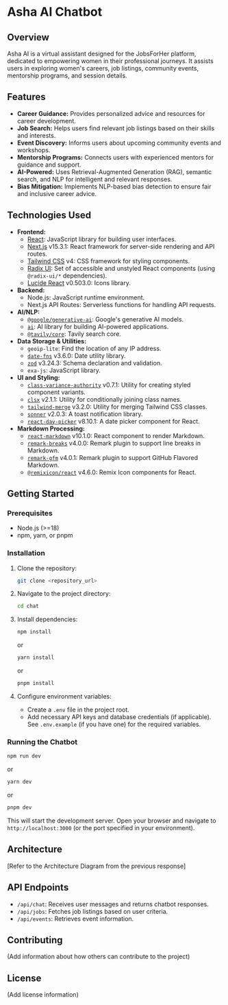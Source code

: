  # Asha AI Chatbot

## Overview

Asha AI is a virtual assistant designed for the JobsForHer platform, dedicated to empowering women in their professional journeys. It assists users in exploring women's careers, job listings, community events, mentorship programs, and session details.

## Features

*   **Career Guidance:** Provides personalized advice and resources for career development.
*   **Job Search:** Helps users find relevant job listings based on their skills and interests.
*   **Event Discovery:**  Informs users about upcoming community events and workshops.
*   **Mentorship Programs:** Connects users with experienced mentors for guidance and support.
*   **AI-Powered:** Uses Retrieval-Augmented Generation (RAG), semantic search, and NLP for intelligent and relevant responses.
*   **Bias Mitigation:** Implements NLP-based bias detection to ensure fair and inclusive career advice.

## Technologies Used

*   **Frontend:**
    *   [React](https://react.dev/): JavaScript library for building user interfaces.
    *   [Next.js](https://nextjs.org/) v15.3.1: React framework for server-side rendering and API routes.
    *   [Tailwind CSS](https://tailwindcss.com/) v4: CSS framework for styling components.
    *   [Radix UI](https://www.radix-ui.com/): Set of accessible and unstyled React components (using `@radix-ui/*` dependencies).
    *   [Lucide React](https://lucide.dev/) v0.503.0: Icons library.
*   **Backend:**
    *   Node.js: JavaScript runtime environment.
    *   Next.js API Routes: Serverless functions for handling API requests.
*   **AI/NLP:**
    *   [`@google/generative-ai`](https://www.npmjs.com/package/@google/generative-ai): Google's generative AI models.
    *   [`ai`](https://www.npmjs.com/package/ai): AI library for building AI-powered applications.
    *   [`@tavily/core`](https://www.npmjs.com/package/@tavily/core): Tavily search core.
*   **Data Storage & Utilities:**
    *   `geoip-lite`: Find the location of any IP address.
    *   [`date-fns`](https://date-fns.org/) v3.6.0: Date utility library.
    *   [`zod`](https://zod.dev/) v3.24.3: Schema declaration and validation.
    *   `exa-js`: JavaScript library.
*   **UI and Styling:**
    *   [`class-variance-authority`](https://www.npmjs.com/package/class-variance-authority) v0.7.1: Utility for creating styled component variants.
    *   [`clsx`](https://www.npmjs.com/package/clsx) v2.1.1: Utility for conditionally joining class names.
    *   [`tailwind-merge`](https://www.npmjs.com/package/tailwind-merge) v3.2.0: Utility for merging Tailwind CSS classes.
    *   [`sonner`](https://sonner.emilkowal.ski/) v2.0.3: A toast notification library.
    *   [`react-day-picker`](https://react-day-picker.js.org/) v8.10.1: A date picker component for React.
*   **Markdown Processing:**
    *   [`react-markdown`](https://github.com/remarkjs/react-markdown) v10.1.0: React component to render Markdown.
    *   [`remark-breaks`](https://github.com/remarkjs/remark-breaks) v4.0.0: Remark plugin to support line breaks in Markdown.
    *   [`remark-gfm`](https://github.com/remarkjs/remark-gfm) v4.0.1: Remark plugin to support GitHub Flavored Markdown.
    *   [`@remixicon/react`](https://www.npmjs.com/package/@remixicon/react) v4.6.0: Remix Icon components for React.

## Getting Started

### Prerequisites

*   Node.js (>=18)
*   npm, yarn, or pnpm

### Installation

1.  Clone the repository:

    ```bash
    git clone <repository_url>
    ```

2.  Navigate to the project directory:

    ```bash
    cd chat
    ```

3.  Install dependencies:

    ```bash
    npm install
    ```

    or

    ```bash
    yarn install
    ```

    or

    ```bash
    pnpm install
    ```

4.  Configure environment variables:

    *   Create a `.env` file in the project root.
    *   Add necessary API keys and database credentials (if applicable).  See `.env.example` (if you have one) for the required variables.

### Running the Chatbot

```bash
npm run dev
```

or

```bash
yarn dev
```

or

```bash
pnpm dev
```

This will start the development server. Open your browser and navigate to `http://localhost:3000` (or the port specified in your environment).

## Architecture

\[Refer to the Architecture Diagram from the previous response]

## API Endpoints

*   `/api/chat`: Receives user messages and returns chatbot responses.
*   `/api/jobs`: Fetches job listings based on user criteria.
*   `/api/events`: Retrieves event information.

## Contributing

(Add information about how others can contribute to the project)

## License

(Add license information)
